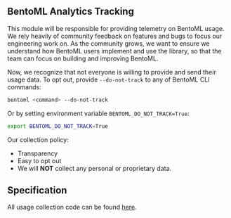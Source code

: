## BentoML Analytics Tracking

This module will be responsible for providing telemetry on BentoML usage. We rely heavily of
community feedback on features and bugs to focus our engineering work on.
As the community grows, we want to ensure we understand how BentoML users
implement and use the library, so that the team can focus on building and
improving BentoML.

Now, we recognize that not everyone is willing to provide and send their usage
data. To opt out, provide `--do-not-track` to any of BentoML CLI commands:
```bash
bentoml <command> --do-not-track
```

Or by setting environment variable `BENTOML_DO_NOT_TRACK=True`:
```bash
export BENTOML_DO_NOT_TRACK=True
```

Our collection policy:
- Transparency
- Easy to opt out
- We will <b>NOT</b> collect any personal or proprietary data.

## Specification

All usage collection code can be found [here](./usage_stats.py). 
